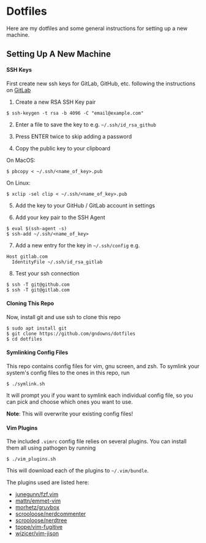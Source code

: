 # Dotfiles
Here are my dotfiles and some general instructions for setting up a new machine.

## Setting Up A New Machine


#### SSH Keys
First create new ssh keys for GitLab, GitHub, etc. following the instructions on [GitLab](https://docs.gitlab.com/ee/ssh/)

1. Create a new RSA SSH Key pair
```
$ ssh-keygen -t rsa -b 4096 -C "email@example.com"
```

2. Enter a file to save the key to e.g. `~/.ssh/id_rsa_github`

3. Press ENTER twice to skip adding a password

4. Copy the public key to your clipboard

On MacOS:
```
$ pbcopy < ~/.ssh/<name_of_key>.pub
```

On Linux:
```
$ xclip -sel clip < ~/.ssh/<name_of_key>.pub
```

5. Add the key to your GitHub / GitLab account in settings

6. Add your key pair to the SSH Agent
```
$ eval $(ssh-agent -s)
$ ssh-add ~/.ssh/<name_of_key>
```

7. Add a new entry for the key in `~/.ssh/config` e.g.
```
Host gitlab.com
  IdentityFile ~/.ssh/id_rsa_gitlab
```

8. Test your ssh connection
```
$ ssh -T git@github.com
$ ssh -T git@gitlab.com
```

#### Cloning This Repo

Now, install git and use ssh to clone this repo
```
$ sudo apt install git
$ git clone https://github.com/gndowns/dotfiles
$ cd dotfiles
```

#### Symlinking Config Files
This repo contains config files for vim, gnu screen, and zsh. To symlink your system's config files to the ones in this repo, run
```
$ ./symlink.sh
```
It will prompt you if you want to symlink each individual config file, so you can pick and choose which ones you want to use.

**Note**: This will overwrite your existing config files!

#### Vim Plugins
The included `.vimrc` config file relies on several plugins. You can install
them all using pathogen by running
```
$ ./vim_plugins.sh
```
This will download each of the plugins to `~/.vim/bundle`.

The plugins used are listed here:

- [junegunn/fzf.vim](https://github.com/junegunn/fzf.vim)
- [mattn/emmet-vim](https://github.com/mattn/emmet-vim)
- [morhetz/gruvbox](https://github.com/morhetz/gruvbox)
- [scrooloose/nerdcommenter](https://github.com/scrooloose/nerdcommenter)
- [scrooloose/nerdtree](https://github.com/scrooloose/nerdtree)
- [tpope/vim-fugitive](https://github.com/tpope/vim-fugitive)
- [wizicer/vim-jison](https://github.com/wizicer/vim-jison)
